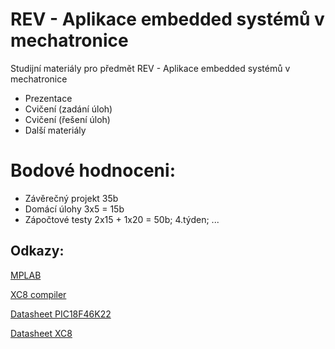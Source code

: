 # REV - Aplikace embedded systémů v mechatronice
Studijní materiály pro předmět REV - Aplikace embedded systémů v mechatronice

* Prezentace
* Cvičení (zadání úloh)
* Cvičení (řešení úloh)
* Další materiály

 # Bodové hodnoceni:
 * Závěrečný projekt  35b
 * Domácí úlohy 3x5 = 15b
 * Zápočtové testy 2x15 + 1x20 = 50b;   4.týden; ...

## Odkazy:
[MPLAB](https://www.microchip.com/en-us/development-tools-tools-and-software/mplab-x-ide)

[XC8 compiler](https://www.microchip.com/en-us/development-tools-tools-and-software/mplab-xc-compilers#tabs)

[Datasheet PIC18F46K22](http://ww1.microchip.com/downloads/en/DeviceDoc/40001412G.pdf)

[Datasheet XC8](http://ww1.microchip.com/downloads/en/devicedoc/50002053g.pdf)
